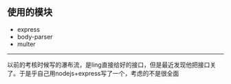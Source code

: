 ## 使用的模块

* express
* body-parser
* multer

---
以前的考核时候写的瀑布流，是ling直接给好的接口，但是最近发现他把接口关了。于是乎自己用nodejs+express写了一个，考虑的不是很全面
